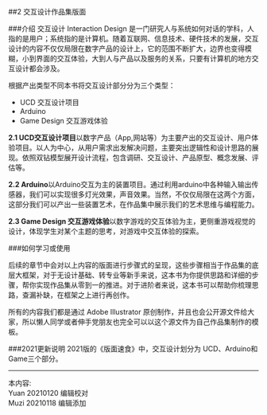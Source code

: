 ##2 交互设计作品集版面

###介绍
交互设计 Interaction Design 是一门研究人与系统如何对话的学科，人指的是用户；系统指的是计算机。随着互联网、信息技术、硬件技术的发展，交互设计的内容不仅仅局限在数字产品的设计上，它的范围不断扩大，边界也变得模糊，小到界面的交互体验，大到人与产品以及服务的关系，只要有计算机的地方交互设计都会涉及。

根据产出类型不同本书将交互设计部分分为三个类型：

* UCD 交互设计项目
* Arduino
* Game Design 交互游戏体验

**2.1 UCD交互设计项目**以数字产品（App,网站等）为主要产出的交互设计、用户体验项目。以人为中心，从用户需求出发解决问题，主要突出逻辑性和设计思路的展现。依照双钻模型展开设计流程，包含调研、交互设计、产品原型、概念发展、评估等。

**2.2 Arduino**以Arduino交互为主的装置项目。通过利用arduino中各种输入输出传感器，我们可以实现很多灯光效果，声音效果。当然，不仅仅局限在这两个方面，这部分我们可以产出一些装置艺术，在作品集中展示我们的艺术思维与编程能力。

**2.3 Game Design 交互游戏体验**以数字游戏的交互体验为主，更侧重游戏视觉的设计，体现学生对某个主题的思考，对游戏中交互体验的探索。

###如何学习或使用

后续的章节中会对以上内容的版面进行步骤式的呈现，这些步骤相当于作品集的底层大框架，对于无设计基础、转专业等新手来说，这本书为你提供思路和详细的步骤，帮你实现作品集从零到一的推进。对于进阶者来说，这本书可以帮助你梳理思路，查漏补缺，在框架之上进行再创作。

所有的内容我们都是通过 Adobe Illustrator 原创制作，并且也会公开源文件给大家，所以懒人同学或者伸手党朋友也完全可以以这个源文件为自己作品集制作的模板。

###2021更新说明
2021版的《版面速食》中，交互设计划分为 UCD、Arduino和 Game三个部分。

---
本内容:    
Yuan 20210120 编辑校对  
Muzi 20210118 编辑添加
